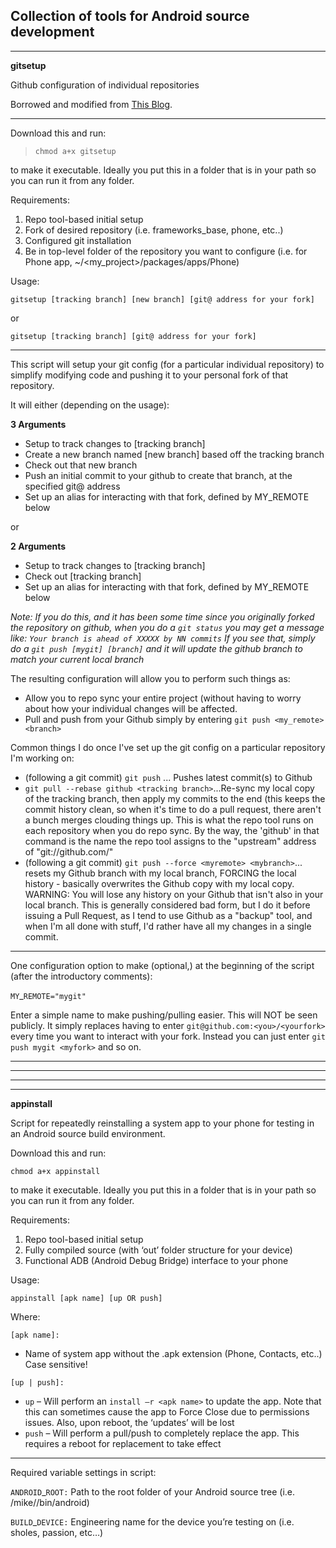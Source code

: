 Collection of tools for Android source development
--------------------------------------------------


----------

**gitsetup**

Github configuration of individual repositories

Borrowed and modified from [This Blog][1].


----------


Download this and run: 

>     chmod a+x gitsetup

to make it executable.  Ideally you put this in a folder that is in your path so you can run it from any folder.

Requirements:

 1. Repo tool-based initial setup
 2. Fork of desired repository (i.e. frameworks_base, phone,
    etc..)
 3. Configured git installation
 4. Be in top-level folder of the repository you want to
    configure (i.e. for Phone app,
    ~/<my_project>/packages/apps/Phone)

Usage:

    gitsetup [tracking branch] [new branch] [git@ address for your fork]

or

    gitsetup [tracking branch] [git@ address for your fork]

----------


This script will setup your git config (for a particular individual repository) to simplify modifying code and pushing it to your personal fork of that repository. 

It will either (depending on the usage):

**3 Arguments**

  - Setup to track changes to [tracking branch]
  - Create a new branch named [new branch] based off the tracking branch
  - Check out that new branch
  - Push an initial commit to your github to create that
    branch, at the specified git@ address
  - Set up an alias for interacting with that fork, defined
    by MY_REMOTE below

or

**2 Arguments**

  - Setup to track changes to [tracking branch]
  - Check out [tracking branch]
  - Set up an alias for interacting with that fork, defined by MY_REMOTE below

*Note: If you do this, and it has been some time since you originally forked
the repository on github, when you do a `git status` you may get a message like:
`Your branch is ahead of XXXXX by NN commits`
If you see that, simply do a `git push [mygit] [branch]` and it will update 
the github branch to match your current local branch*


The resulting configuration will allow you to perform such things as:

  - Allow you to repo sync your entire project (without
    having to worry about how your individual changes will
    be affected.
  - Pull and push from your Github simply by
    entering `git push <my_remote> <branch>`

Common things I do once I've set up the git config on a particular repository I'm working on:

  - (following a git commit) `git push` <myremote> <mybranch> ... Pushes latest commit(s) to Github
  - `git pull --rebase github <tracking branch>`...Re-sync
    my local copy of the tracking branch, then apply my
    commits to the end (this keeps the commit history clean,
    so when it's time to do a pull request, there aren't a
    bunch merges clouding things up.  This is what the repo
    tool runs on each repository when you do repo sync.  By
    the way, the 'github' in that command is the name the
    repo tool assigns to the "upstream" address of
    "git://github.com/"
  - (following a git commit) `git push --force <myremote>
        <mybranch>`... resets my Github branch with my local
    branch,  FORCING the local history - basically
    overwrites the Github copy with my local copy.  WARNING:  You will lose any history on your Github that isn't also in your local branch.  This is generally considered
    bad form, but I do it before issuing a Pull Request, as
    I tend to use Github as a "backup" tool, and when I'm
    all done with stuff, I'd rather have all my changes in a
    single commit.


----------


One configuration option to make (optional,) at the beginning of the script (after the introductory comments):

`MY`_`REMOTE="mygit"`

Enter a simple name to make pushing/pulling easier.  This will NOT be seen publicly.  It simply replaces having to enter `git@github.com:<you>/<yourfork>` every time you want to interact  with your fork.  Instead you can just enter `git push mygit <myfork>` and so on.


----------


----------


----------


----------


**appinstall**

Script for repeatedly reinstalling a system app to your phone for testing in an Android source build environment.

Download this and run: 

`chmod a+x appinstall`

to make it executable.  Ideally you put this in a folder that is in your path so you can run it from any folder.

Requirements:

1. Repo tool-based initial setup
2. Fully compiled source (with ‘out’ folder structure for your device)
3. Functional ADB (Android Debug Bridge) interface to your phone

Usage:

`appinstall [apk name] [up OR push]`

Where:

`[apk name]:`

  - Name of system app without the .apk extension (Phone, Contacts, etc..) Case sensitive!

`[up | push]:`

  - `up` – Will perform an `install –r <apk name>` to update the
    app.  Note that this can sometimes cause the app to
    Force Close due to permissions issues.  Also, upon
    reboot, the ‘updates’ will be lost
  - `push` – Will perform a pull/push to completely replace
    the app.  This requires a reboot for replacement to take
    effect


----------


Required variable settings in script:

`ANDROID`_`ROOT:` Path to the root folder of your Android source tree (i.e. /mike/<you>/bin/android)

`BUILD`_`DEVICE:` Engineering name for the device you’re testing on (i.e. sholes, passion, etc…)


  [1]: http://blog.mhartl.com/2008/10/14/setting-up-your-git-repositories-for-open-source-projects-at-github/ "This Blog"

